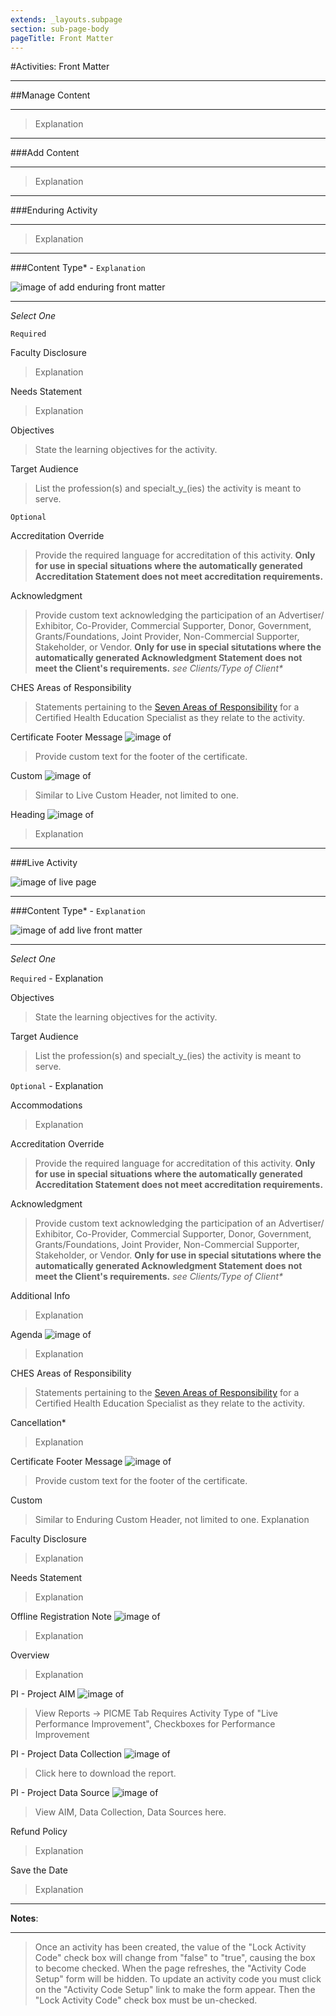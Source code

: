 ```yaml
---
extends: _layouts.subpage
section: sub-page-body
pageTitle: Front Matter
---
```


#Activities: Front Matter

---

##Manage Content

---

>Explanation

---

###Add Content

---

>Explanation

---

###Enduring Activity

---

>Explanation

---

###Content Type\* - `Explanation`

![image of add enduring front matter](../img/front-matter/enduring_front_matter.png)

---

_Select One_

`Required`

Faculty Disclosure
>Explanation

Needs Statement
>Explanation

Objectives
>State the learning objectives for the activity.

Target Audience
>List the profession(s) and specialt_y_(ies) the activity is meant to serve.

`Optional`

Accreditation Override
>Provide the required language for accreditation of this activity. **Only
>for use in special situations where the automatically generated
>Accreditation Statement does not meet accreditation requirements.**

Acknowledgment
>Provide custom text acknowledging the participation of an Advertiser/
>Exhibitor, Co-Provider, Commercial Supporter, Donor, Government,
>Grants/Foundations, Joint Provider, Non-Commercial Supporter,
>Stakeholder, or Vendor.  **Only for use in special situtations where the
>automatically generated Acknowledgment Statement does not meet the
>Client's requirements.** _see Clients/Type of Client\*_

CHES Areas of Responsibility
> Statements pertaining to the [Seven Areas of Responsibility](http://www.nchec.org/responsibilities-and-competencies) for a Certified Health Education
>Specialist as they relate to the activity.

Certificate Footer Message
![image of ](../img/front-matter/certificate_footer_message.png)
> Provide custom text for the footer of the certificate.

Custom
![image of ](../img/front-matter/enduring_custom_header.png)
>Similar to Live Custom Header, not limited to one.

Heading
![image of ](../img/front-matter/enduring_heading.png)
>Explanation

---

###Live Activity

![image of live page](../img/front-matter/live_page.png)

---

###Content Type\* - `Explanation`

![image of add live front matter](../img/front-matter/live_front_matter.png)

---

_Select One_

`Required` - Explanation

Objectives
>State the learning objectives for the activity.

Target Audience
>List the profession(s) and specialt_y_(ies) the activity is meant to serve.
    
`Optional` - Explanation

Accommodations
>Explanation

Accreditation Override
>Provide the required language for accreditation of this activity. **Only for
>use in special situations where the automatically generated Accreditation
>Statement does not meet accreditation requirements.** 

Acknowledgment
>Provide custom text acknowledging the participation of an Advertiser/
>Exhibitor, Co-Provider, Commercial Supporter, Donor, Government,
>Grants/Foundations, Joint Provider, Non-Commercial Supporter,
>Stakeholder, or Vendor.  **Only for use in special situtations where the
>automatically generated Acknowledgment Statement does not meet the
>Client's requirements.** _see Clients/Type of Client\*_

Additional Info
>Explanation

Agenda
![image of ](../img/front-matter/live_agenda.png)
>Explanation

CHES Areas of Responsibility
> Statements pertaining to the [Seven Areas of Responsibility](http://www.nchec.org/responsibilities-and-competencies) for a Certified Health Education
>Specialist as they relate to the activity.

Cancellation*
>Explanation

Certificate Footer Message
![image of ](../img/front-matter/certificate_footer_message.png)
> Provide custom text for the footer of the certificate.

Custom
>Similar to Enduring Custom Header, not limited to one.
>Explanation

Faculty Disclosure
>Explanation

Needs Statement
>Explanation

Offline Registration Note
![image of ](../img/front-matter/live_offline_registration_note.png)
>Explanation

Overview
>Explanation

PI - Project AIM
![image of ](../img/front-matter/live_performance_improvement.png)
>View Reports -> PICME Tab
>Requires Activity Type of "Live Performance Improvement", Checkboxes for
>Performance Improvement

PI - Project Data Collection
![image of ](../img/front-matter/live_download_picme_report.png)
>Click here to download the report.

PI - Project Data Source
![image of ](../img/front-matter/live_picme_report.png)
>View AIM, Data Collection, Data Sources here.

Refund Policy
>Explanation

Save the Date
>Explanation
    
---

**Notes**:

---

>Once an activity has been created, the value of the "Lock Activity Code" check box will change from "false" to "true", causing the box to become checked. When the page refreshes, the "Activity Code Setup" form will be hidden. To update an activity code you must click on the "Activity Code Setup" link to make the form appear. Then the "Lock Activity Code" check box must be un-checked.

